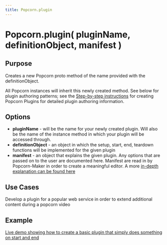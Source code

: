 ```yaml
---
title: Popcorn.plugin
---
```

# Popcorn.plugin( pluginName, definitionObject, manifest ) #

## Purpose ##

Creates a new Popcorn proto method of the name provided with the definitionObject.

All Popcorn instances will inherit this newly created method. See below for plugin authoring patterns; see the [Step-by-step instructions](http://popcornjs.org/creating-plugins) for creating Popcorn Plugins for detailed plugin authoring information.

## Options ##

* **pluginName** - will be the name for your newly created plugin.  Will also be the name of the instance method in which your plugin will be accessed through.
* **definitionObject** - an object in which the setup, start, end, teardown functions will be implemented for the given plugin
* **manifest** - an object that explains the given plugin.  Any options that are passed on to the user are documented here.  Manifest are read in by Popcorn-Maker in order to create a meaningful editor. A more [in-depth explanation can be found here]()

## Use Cases ##

Develop a plugin for a popular web service in order to extend additional content during a popcorn video

## Example ##

[Live demo showing how to create a basic plugin that simply does something on start and end](http://jsfiddle.net/popcornjs/bEzge/)
